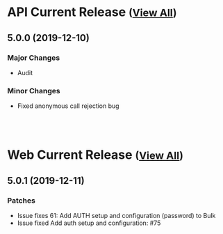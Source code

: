 
# API Current Release <small>([View All](/API.md))</small>
## 5.0.0 (2019-12-10)
### Major Changes 

- Audit

### Minor Changes 

- Fixed anonymous call rejection bug

<br><br>
# Web Current Release <small>([View All](/Web.md))</small>
## 5.0.1 (2019-12-11)
### Patches 

- Issue fixes 61: Add AUTH setup and configuration (password) to Bulk
- Issue fixed Add auth setup and configuration: #75


  